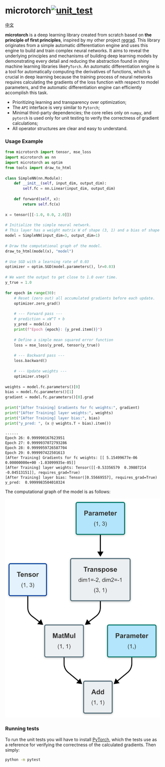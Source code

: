 # microtorch[![unit_test](https://github.com/neluca/microtorch/actions/workflows/unit_test.yaml/badge.svg)](https://github.com/neluca/microtorch/actions/workflows/unit_test.yaml) 

[中文](./README_zh.md)

**microtorch** is a deep learning library created from scratch based on **the principle of first principles**, inspired by my other project [regrad](https://github.com/neluca/regrad). This library originates from a simple automatic differentiation engine and uses this engine to build and train complex neural networks. It aims to reveal the underlying principles and mechanisms of building deep learning models by demonstrating every detail and reducing the abstraction found in shiny machine learning libraries like`PyTorch`. An automatic differentiation engine is a tool for automatically computing the derivatives of functions, which is crucial in deep learning because the training process of neural networks requires calculating the gradients of the loss function with respect to model parameters, and the automatic differentiation engine can efficiently accomplish this task.

- Prioritizing learning and transparency over optimization;
- The `API` interface is very similar to `Pytorch`;
- Minimal third-party dependencies; the core relies only on `numpy`, and `pytorch` is used only for unit testing to verify the correctness of gradient calculations;
- All operator structures are clear and easy to understand.

### Usage Example

```python
from microtorch import tensor, mse_loss
import microtorch as nn
import microtorch as optim
from tools import draw_to_html

class SimpleNN(nn.Module):
    def __init__(self, input_dim, output_dim):
        self.fc = nn.Linear(input_dim, output_dim)

    def forward(self, x):
        return self.fc(x)

x = tensor([[-1.0, 0.0, 2.0]])

# Initialize the simple neural network.
# This layer has a weight matrix W of shape (3, 1) and a bias of shape (1,).
model = SimpleNN(input_dim=3, output_dim=1)

# Draw the computational graph of the model.
draw_to_html(model(x), "model")

# Use SGD with a learning rate of 0.03
optimizer = optim.SGD(model.parameters(), lr=0.03)

# We want the output to get close to 1.0 over time.
y_true = 1.0

for epoch in range(30):
    # Reset (zero out) all accumulated gradients before each update.
    optimizer.zero_grad()

    # --- Forward pass ---
    # prediction = xW^T + b
    y_pred = model(x)
    print(f"Epoch {epoch}: {y_pred.item()}")

    # Define a simple mean squared error function
    loss = mse_loss(y_pred, tensor(y_true))

    # --- Backward pass ---
    loss.backward()

    # --- Update weights ---
    optimizer.step()

weights = model.fc.parameters()[0]
bias = model.fc.parameters()[1]
gradient = model.fc.parameters()[0].grad

print("[After Training] Gradients for fc weights:", gradient)
print("[After Training] layer weights:", weights)
print("[After Training] layer bias:", bias)
print("y_pred: ", (x @ weights.T + bias).item())
```

```
......
Epoch 26: 0.999990167623951
Epoch 27: 0.9999937072793286
Epoch 28: 0.9999959726587704
Epoch 29: 0.999997422501613
[After Training] Gradients for fc weights: [[ 5.15499677e-06  0.00000000e+00 -1.03099935e-05]]
[After Training] layer weights: Tensor([[-0.53356579  0.39807214 -0.04513151]], requires_grad=True)
[After Training] layer bias: Tensor([0.55669557], requires_grad=True)
y_pred:  0.9999983504010324
```

The computational graph of the model is as follows:

![model](./model.png)

### Running tests

To run the unit tests you will have to install [PyTorch](https://pytorch.org/), which the tests use as a reference for verifying the correctness of the calculated gradients. Then simply:

```bash
python -m pytest
```

